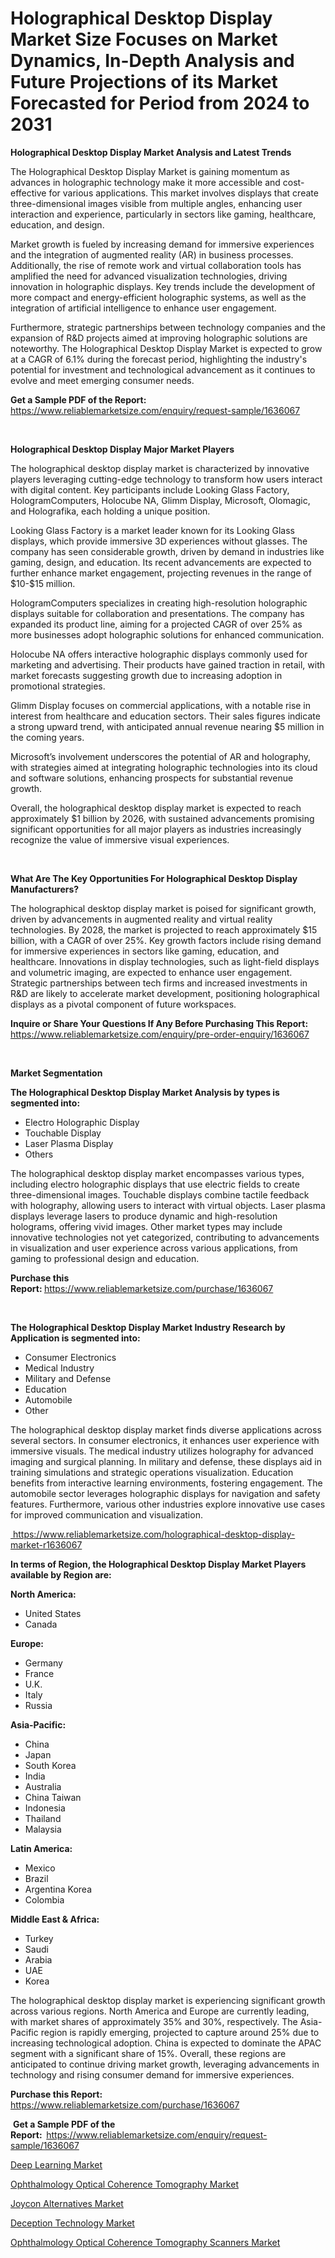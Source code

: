 <p><h1>Holographical Desktop Display Market Size Focuses on Market Dynamics, In-Depth Analysis and Future Projections of its Market Forecasted for Period from 2024 to 2031</h1></p><p><strong>Holographical Desktop Display Market Analysis and Latest Trends</strong></p>
<p><p>The Holographical Desktop Display Market is gaining momentum as advances in holographic technology make it more accessible and cost-effective for various applications. This market involves displays that create three-dimensional images visible from multiple angles, enhancing user interaction and experience, particularly in sectors like gaming, healthcare, education, and design.</p><p>Market growth is fueled by increasing demand for immersive experiences and the integration of augmented reality (AR) in business processes. Additionally, the rise of remote work and virtual collaboration tools has amplified the need for advanced visualization technologies, driving innovation in holographic displays. Key trends include the development of more compact and energy-efficient holographic systems, as well as the integration of artificial intelligence to enhance user engagement.</p><p>Furthermore, strategic partnerships between technology companies and the expansion of R&D projects aimed at improving holographic solutions are noteworthy. The Holographical Desktop Display Market is expected to grow at a CAGR of 6.1% during the forecast period, highlighting the industry's potential for investment and technological advancement as it continues to evolve and meet emerging consumer needs.</p></p>
<p><strong>Get a Sample PDF of the Report:&nbsp;</strong> <a href="https://www.reliablemarketsize.com/enquiry/request-sample/1636067">https://www.reliablemarketsize.com/enquiry/request-sample/1636067</a></p>
<p>&nbsp;</p>
<p><strong>Holographical Desktop Display Major Market Players</strong></p>
<p><p>The holographical desktop display market is characterized by innovative players leveraging cutting-edge technology to transform how users interact with digital content. Key participants include Looking Glass Factory, HologramComputers, Holocube NA, Glimm Display, Microsoft, Olomagic, and Holografika, each holding a unique position.</p><p>Looking Glass Factory is a market leader known for its Looking Glass displays, which provide immersive 3D experiences without glasses. The company has seen considerable growth, driven by demand in industries like gaming, design, and education. Its recent advancements are expected to further enhance market engagement, projecting revenues in the range of $10-$15 million.</p><p>HologramComputers specializes in creating high-resolution holographic displays suitable for collaboration and presentations. The company has expanded its product line, aiming for a projected CAGR of over 25% as more businesses adopt holographic solutions for enhanced communication.</p><p>Holocube NA offers interactive holographic displays commonly used for marketing and advertising. Their products have gained traction in retail, with market forecasts suggesting growth due to increasing adoption in promotional strategies.</p><p>Glimm Display focuses on commercial applications, with a notable rise in interest from healthcare and education sectors. Their sales figures indicate a strong upward trend, with anticipated annual revenue nearing $5 million in the coming years.</p><p>Microsoft’s involvement underscores the potential of AR and holography, with strategies aimed at integrating holographic technologies into its cloud and software solutions, enhancing prospects for substantial revenue growth.</p><p>Overall, the holographical desktop display market is expected to reach approximately $1 billion by 2026, with sustained advancements promising significant opportunities for all major players as industries increasingly recognize the value of immersive visual experiences.</p></p>
<p>&nbsp;</p>
<p><strong>What Are The Key Opportunities For Holographical Desktop Display Manufacturers?</strong></p>
<p><p>The holographical desktop display market is poised for significant growth, driven by advancements in augmented reality and virtual reality technologies. By 2028, the market is projected to reach approximately $15 billion, with a CAGR of over 25%. Key growth factors include rising demand for immersive experiences in sectors like gaming, education, and healthcare. Innovations in display technologies, such as light-field displays and volumetric imaging, are expected to enhance user engagement. Strategic partnerships between tech firms and increased investments in R&D are likely to accelerate market development, positioning holographical displays as a pivotal component of future workspaces.</p></p>
<p><strong>Inquire or Share Your Questions If Any Before Purchasing This Report:</strong> <a href="https://www.reliablemarketsize.com/enquiry/pre-order-enquiry/1636067">https://www.reliablemarketsize.com/enquiry/pre-order-enquiry/1636067</a></p>
<p>&nbsp;</p>
<p><strong>Market Segmentation</strong></p>
<p><strong>The Holographical Desktop Display Market Analysis by types is segmented into:</strong></p>
<p><ul><li>Electro Holographic Display</li><li>Touchable Display</li><li>Laser Plasma Display</li><li>Others</li></ul></p>
<p><p>The holographical desktop display market encompasses various types, including electro holographic displays that use electric fields to create three-dimensional images. Touchable displays combine tactile feedback with holography, allowing users to interact with virtual objects. Laser plasma displays leverage lasers to produce dynamic and high-resolution holograms, offering vivid images. Other market types may include innovative technologies not yet categorized, contributing to advancements in visualization and user experience across various applications, from gaming to professional design and education.</p></p>
<p><strong>Purchase this Report:&nbsp;</strong><a href="https://www.reliablemarketsize.com/purchase/1636067">https://www.reliablemarketsize.com/purchase/1636067</a></p>
<p>&nbsp;</p>
<p><strong>The Holographical Desktop Display Market Industry Research by Application is segmented into:</strong></p>
<p><ul><li>Consumer Electronics</li><li>Medical Industry</li><li>Military and Defense</li><li>Education</li><li>Automobile</li><li>Other</li></ul></p>
<p><p>The holographical desktop display market finds diverse applications across several sectors. In consumer electronics, it enhances user experience with immersive visuals. The medical industry utilizes holography for advanced imaging and surgical planning. In military and defense, these displays aid in training simulations and strategic operations visualization. Education benefits from interactive learning environments, fostering engagement. The automobile sector leverages holographic displays for navigation and safety features. Furthermore, various other industries explore innovative use cases for improved communication and visualization.</p></p>
<p><a href="https://www.reliablemarketsize.com/holographical-desktop-display-market-r1636067">&nbsp;https://www.reliablemarketsize.com/holographical-desktop-display-market-r1636067</a></p>
<p><strong>In terms of Region, the Holographical Desktop Display Market Players available by Region are:</strong></p>
<p>
    <p> <strong> North America: </strong>
        <ul>
            <li>United States</li>
            <li>Canada</li>
        </ul>
        </p> 
    <p> <strong> Europe: </strong>
        <ul>
            <li>Germany</li>
            <li>France</li>
            <li>U.K.</li>
            <li>Italy</li>
            <li>Russia</li>
        </ul>
        </p> 
    <p> <strong> Asia-Pacific: </strong>
        <ul>
            <li>China</li>
            <li>Japan</li>
            <li>South Korea</li>
            <li>India</li>
            <li>Australia</li>
            <li>China Taiwan</li>
            <li>Indonesia</li>
            <li>Thailand</li>
            <li>Malaysia</li>
        </ul>
        </p> 
    <p> <strong> Latin America: </strong>
        <ul>
            <li>Mexico</li>
            <li>Brazil</li>
            <li>Argentina Korea</li>
            <li>Colombia</li>
        </ul>
        </p> 
    <p> <strong> Middle East & Africa: </strong>
        <ul>
            <li>Turkey</li>
            <li>Saudi</li>
            <li>Arabia</li>
            <li>UAE</li>
            <li>Korea</li>
        </ul>
    </p>
    </p>
<p><p>The holographical desktop display market is experiencing significant growth across various regions. North America and Europe are currently leading, with market shares of approximately 35% and 30%, respectively. The Asia-Pacific region is rapidly emerging, projected to capture around 25% due to increasing technological adoption. China is expected to dominate the APAC segment with a significant share of 15%. Overall, these regions are anticipated to continue driving market growth, leveraging advancements in technology and rising consumer demand for immersive experiences.</p></p>
<p><strong>Purchase this Report: </strong><a href="https://www.reliablemarketsize.com/purchase/1636067">https://www.reliablemarketsize.com/purchase/1636067</a></p>
<p>&nbsp;<strong>Get a Sample PDF of the Report:&nbsp;&nbsp;</strong><a href="https://www.reliablemarketsize.com/enquiry/request-sample/1636067">https://www.reliablemarketsize.com/enquiry/request-sample/1636067</a></p>
<p><strong></strong></p>
<p><p><a href="https://www.linkedin.com/pulse/global-deep-learning-market-size-trends-analysis-regional-ccgpf?trackingId=fQCxLFKaRoOFe%2BojkLM13Q%3D%3D">Deep Learning Market</a></p><p><a href="https://medium.com/@waynewood21/future-trends-in-global-ophthalmology-optical-coherence-tomography-market-market-insights-and-0ee08e614dcc">Ophthalmology Optical Coherence Tomography Market</a></p><p><a href="https://issuu.com/reportprime-2/docs/joycon-alternatives-market-size-203_610bdd213f5769">Joycon Alternatives Market</a></p><p><a href="https://www.linkedin.com/pulse/global-deception-technology-industry-types-applications-market-cly6f?trackingId=ZnwMI0y1RV2zr%2BEjUzm1fg%3D%3D">Deception Technology Market</a></p><p><a href="https://medium.com/@waynewood21/strategic-market-insights-into-the-global-ophthalmology-optical-coherence-tomography-scanners-47f889667d26">Ophthalmology Optical Coherence Tomography Scanners Market</a></p></p>